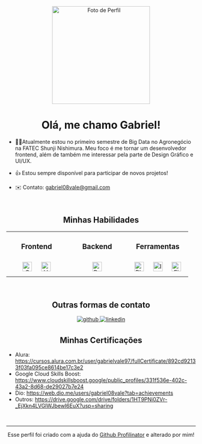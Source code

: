 <div align="center">
<img alt="Foto de Perfil" width="260" height="260" src="https://avatars.githubusercontent.com/u/111702601?v=4">

  
# Olá, me chamo Gabriel!
  
</div>
  

- 👨‍🎓Atualmente estou no primeiro semestre de Big Data no Agronegócio na FATEC Shunji Nishimura. Meu foco é me tornar um desenvolvedor frontend, além de também me interessar pela parte de Design Gráfico e UI/UX.  
  

- 👍 Estou sempre disponível para participar de novos projetos!  
  

- ✉️ Contato: gabriel08vale@gmail.com  
  

<br/>  

<div align="center">
  
## Minhas Habilidades
  
  
<table align="center"><tr><td align="top" width="33%">

  
<div align="center"> 
  
### Frontend
  
</div>  
<div align="center">  
<a href="https://www.w3schools.com/css/" target="_blank"><img style="margin: 10px" src="https://profilinator.rishav.dev/skills-assets/css3-original-wordmark.svg" alt="CSS3" height="25" /></a>  
<a href="https://en.wikipedia.org/wiki/HTML5" target="_blank"><img style="margin: 10px" src="https://profilinator.rishav.dev/skills-assets/html5-original-wordmark.svg" alt="HTML5" height="25" /></a>  
</div>

</td><td valign="top" width="33%">


<div align="center">  

### Backend  
  
</div> 
<div align="center">  
<a href="https://www.python.org/" target="_blank"><img style="margin: 10px" src="https://profilinator.rishav.dev/skills-assets/python-original.svg" alt="Python" height="25" /></a>  
</div>

</td><td valign="top" width="33%">


<div align="center">  

### Ferramentas
  
</div>
<div align="center">  
<a href="https://www.adobe.com/in/products/photoshop.html" target="_blank"><img style="margin: 10px" src="https://profilinator.rishav.dev/skills-assets/photoshop-plain.svg" alt="Photoshop" height="25" /></a>  
<a href="https://www.adobe.com/in/products/illustrator.html" target="_blank"><img style="margin: 10px" src="https://profilinator.rishav.dev/skills-assets/adobe_illustrator-icon.svg" alt="Illustrator" height="25" /></a>  
<a href="https://www.figma.com/" target="_blank"><img style="margin: 10px" src="https://profilinator.rishav.dev/skills-assets/figma-icon.svg" alt="Figma" height="25" /></a>  
</div>  
</td></tr></table>  
</div>
 
<br/>  

<div align="center">
  
## Outras formas de contato  

</div>
  
<div align="center">
<a href="https://github.com/gabriel1vale" target="_blank">
<img src=https://img.shields.io/badge/github-%2324292e.svg?&style=for-the-badge&logo=github&logoColor=white alt=github style="margin-bottom: 5px;" />
</a>
<a href="https://linkedin.com/in/gabriel1vale" target="_blank">
<img src=https://img.shields.io/badge/linkedin-%231E77B5.svg?&style=for-the-badge&logo=linkedin&logoColor=white alt=linkedin style="margin-bottom: 5px;" />
</a>  
</div>  

<div align="center">
  
## Minhas Certificações  

</div>
  
- Alura: https://cursos.alura.com.br/user/gabrielvale97/fullCertificate/892cd92133f03fa095ce8614be17c3e2
- Google Cloud Skills Boost: https://www.cloudskillsboost.google/public_profiles/331f536e-402c-43a2-8d68-de29027b7e24
- Dio: https://web.dio.me/users/gabriel08vale?tab=achievements
- Outros: https://drive.google.com/drive/folders/1HT9PNi0ZVr-_EjXkn4LVGlWJbewI6EuX?usp=sharing

<br/> 


--- 
<div align="center">Esse perfil foi criado com a ajuda do <a href="https://profilinator.rishav.dev/" target="_blank">Github Profilinator</a> e alterado por mim!</div>
